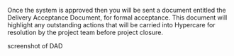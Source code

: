 Once the system is approved then you will be sent a document entitled the Delivery Acceptance Document, for formal acceptance. This document will highlight any outstanding actions that will be carried into Hypercare for resolution by the project team before project closure.

screenshot of DAD


